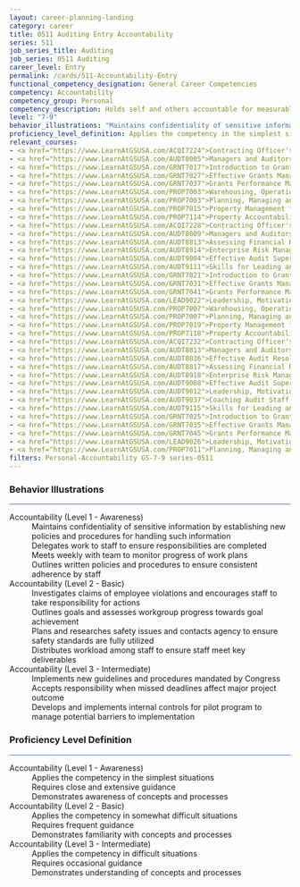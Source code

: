 ```yaml
---
layout: career-planning-landing
category: career
title: 0511 Auditing Entry Accountability
series: 511
job_series_title: Auditing
job_series: 0511 Auditing
career_level: Entry
permalink: /cards/511-Accountability-Entry
functional_competency_designation: General Career Competencies
competency: Accountability
competency_group: Personal
competency_description: Holds self and others accountable for measurable high-quality, timely, and cost-effective results; determines objectives, sets priorities, and delegates work; accepts responsibility for mistakes; complies with established control systems and rules.
level: "7-9"
behavior_illustrations: "Maintains confidentiality of sensitive information by establishing new policies and procedures for handling such information ? Delegates work to staff to ensure responsibilities are completed ? Meets weekly with team to monitor progress of work plans ? Outlines written policies and procedures to ensure consistent adherence by staff ? Investigates claims of employee violations and encourages staff to take responsibility for actions ? Outlines goals and assesses workgroup progress towards goal achievement ? Plans and researches safety issues and contacts agency to ensure safety standards are fully utilized ? Distributes workload among staff to ensure staff meet key deliverables ? Implements new guidelines and procedures mandated by Congress ? Accepts responsibility when missed deadlines affect major project outcome ? Develops and implements internal controls for pilot program to manage potential barriers to implementation"
proficiency_level_definition: Applies the competency in the simplest situations ? Requires close and extensive guidance ? Demonstrates awareness of concepts and processes ? Applies the competency in somewhat difficult situations ? Requires frequent guidance ? Demonstrates familiarity with concepts and processes  ? Applies the competency in difficult situations ? Requires occasional guidance ? Demonstrates understanding of concepts and processes
relevant_courses: 
- <a href="https://www.LearnAtGSUSA.com/ACQI7224">Contracting Officer's Representative Course (ACQI7222), GSU</a>
- <a href="https://www.LearnAtGSUSA.com/AUDT8005">Managers and Auditors Roles in Assessing Internal Controls (AUDT8003), GSU</a>
- <a href="https://www.LearnAtGSUSA.com/GRNT7017">Introduction to Grants Management (GRNT7015), GSU</a>
- <a href="https://www.LearnAtGSUSA.com/GRNT7027">Effective Grants Manager (GRNT7025), GSU</a>
- <a href="https://www.LearnAtGSUSA.com/GRNT7037">Grants Performance Management and Monitoring (GRNT7035), GSU</a>
- <a href="https://www.LearnAtGSUSA.com/PROP7003">Warehousing, Operations and Disposal (PROP7001), GSU</a>
- <a href="https://www.LearnAtGSUSA.com/PROP7003">Planning, Managing and Controlling a Personal Property Inventory (PROP7013), GSU</a>
- <a href="https://www.LearnAtGSUSA.com/PROP7015">Property Management for Custodial Officers (PROP7103), GSU</a>
- <a href="https://www.LearnAtGSUSA.com/PROP7114">Property Accountability&#58; The Life Cycle (PROP7112), GSU</a>
- <a href="https://www.LearnAtGSUSA.com/ACQI7228">Contracting Officer's Representative Course (ACQI7222), GSU</a>
- <a href="https://www.LearnAtGSUSA.com/AUDT8009">Managers and Auditors Roles in Assessing Internal Controls (AUDT8003), GSU</a>
- <a href="https://www.LearnAtGSUSA.com/AUDT8813">Assessing Financial Related Activities and Controls (AUDT8811), GSU</a>
- <a href="https://www.LearnAtGSUSA.com/AUDT8914">Enterprise Risk Management&#58; Executive Seminar (AUDT8912), GSU</a>
- <a href="https://www.LearnAtGSUSA.com/AUDT9004">Effective Audit Supervision (AUDT9002), GSU</a>
- <a href="https://www.LearnAtGSUSA.com/AUDT9111">Skills for Leading and Managing Audit Projects (AUDT9109), GSU</a>
- <a href="https://www.LearnAtGSUSA.com/GRNT7021">Introduction to Grants Management (GRNT7015), GSU</a>
- <a href="https://www.LearnAtGSUSA.com/GRNT7031">Effective Grants Manager (GRNT7025), GSU</a>
- <a href="https://www.LearnAtGSUSA.com/GRNT7041">Grants Performance Management and Monitoring (GRNT7035), GSU</a>
- <a href="https://www.LearnAtGSUSA.com/LEAD9022">Leadership, Motivation and Accountability for High Performance Organizations (LEAD9020), GSU</a>
- <a href="https://www.LearnAtGSUSA.com/PROP7007">Warehousing, Operations and Disposal (PROP7001), GSU</a>
- <a href="https://www.LearnAtGSUSA.com/PROP7007">Planning, Managing and Controlling a Personal Property Inventory (PROP7013), GSU</a>
- <a href="https://www.LearnAtGSUSA.com/PROP7019">Property Management for Custodial Officers (PROP7103), GSU</a>
- <a href="https://www.LearnAtGSUSA.com/PROP7118">Property Accountability&#58; The Life Cycle (PROP7112), GSU</a>
- <a href="https://www.LearnAtGSUSA.com/ACQI7232">Contracting Officer's Representative Course (ACQI7222), GSU</a>
- <a href="https://www.LearnAtGSUSA.com/AUDT8013">Managers and Auditors Roles in Assessing Internal Controls (AUDT8003), GSU</a>
- <a href="https://www.LearnAtGSUSA.com/AUDT8036">Effective Audit Resolution, Follow-up and Implementation (AUDT8034), GSU</a>
- <a href="https://www.LearnAtGSUSA.com/AUDT8817">Assessing Financial Related Activities and Controls (AUDT8811), GSU</a>
- <a href="https://www.LearnAtGSUSA.com/AUDT8918">Enterprise Risk Management&#58; Executive Seminar (AUDT8912), GSU</a>
- <a href="https://www.LearnAtGSUSA.com/AUDT9008">Effective Audit Supervision (AUDT9002), GSU</a>
- <a href="https://www.LearnAtGSUSA.com/AUDT9012">Leadership, Motivation and Accountability for High Performance Audit Organizations (AUDT9010), GSU</a>
- <a href="https://www.LearnAtGSUSA.com/AUDT9037">Coaching Audit Staff for High Perfromance (AUDT9035), GSU</a>
- <a href="https://www.LearnAtGSUSA.com/AUDT9115">Skills for Leading and Managing Audit Projects (AUDT9109), GSU</a>
- <a href="https://www.LearnAtGSUSA.com/GRNT7025">Introduction to Grants Management (GRNT7015), GSU</a>
- <a href="https://www.LearnAtGSUSA.com/GRNT7035">Effective Grants Manager (GRNT7025), GSU</a>
- <a href="https://www.LearnAtGSUSA.com/GRNT7045">Grants Performance Management and Monitoring (GRNT7035), GSU</a>
- <a href="https://www.LearnAtGSUSA.com/LEAD9026">Leadership, Motivation and Accountability for High Performance Organizations (LEAD9020), GSU</a>
- <a href="https://www.LearnAtGSUSA.com/PROP7011">Planning, Managing and Controlling a Personal Property Inventory (PROP7013), GSU</a>
filters: Personal-Accountability GS-7-9 series-0511
---
```


<div class="desktop:grid-col-6 margin-y-3">
  <div class="border-top-2 bg-white padding-3 shadow-5 height-full members-hover border-1px button-border border-top-blue radius-lg card-text-color">
    <h3>Behavior Illustrations</h3>
    <hr style="background-color: #1b74e0 !important;"/>
    <dl class="text-base card-content-color"><dt>Accountability (Level 1 - Awareness)</dt><dd>Maintains confidentiality of sensitive information by establishing new policies and procedures for handling such information </dd><dd> Delegates work to staff to ensure responsibilities are completed </dd><dd> Meets weekly with team to monitor progress of work plans </dd><dd> Outlines written policies and procedures to ensure consistent adherence by staff</dd><dt>Accountability (Level 2 - Basic)</dt><dd>Investigates claims of employee violations and encourages staff to take responsibility for actions </dd><dd> Outlines goals and assesses workgroup progress towards goal achievement </dd><dd> Plans and researches safety issues and contacts agency to ensure safety standards are fully utilized </dd><dd> Distributes workload among staff to ensure staff meet key deliverables</dd><dt>Accountability (Level 3 - Intermediate)</dt><dd>Implements new guidelines and procedures mandated by Congress </dd><dd> Accepts responsibility when missed deadlines affect major project outcome </dd><dd> Develops and implements internal controls for pilot program to manage potential barriers to implementation</dd></dl>
  </div>
</div>
<div class="desktop:grid-col-6 margin-y-3">
  <div class="border-top-2 bg-white padding-3 shadow-5 height-full members-hover border-1px button-border border-top-blue radius-lg card-text-color">
    <h3>Proficiency Level Definition</h3>
     <hr style="background-color: #1b74e0 !important;"/>
    <dl class="text-base card-content-color"><dt>Accountability (Level 1 - Awareness)</dt><dd>Applies the competency in the simplest situations </dd><dd> Requires close and extensive guidance </dd><dd> Demonstrates awareness of concepts and processes</dd><dt>Accountability (Level 2 - Basic)</dt><dd>Applies the competency in somewhat difficult situations </dd><dd> Requires frequent guidance </dd><dd> Demonstrates familiarity with concepts and processes </dd><dt>Accountability (Level 3 - Intermediate)</dt><dd>Applies the competency in difficult situations </dd><dd> Requires occasional guidance </dd><dd> Demonstrates understanding of concepts and processes</dd></dl>
  </div>
</div>
